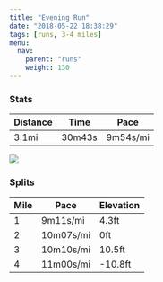 ```yaml
---
title: "Evening Run"
date: "2018-05-22 18:38:29"
tags: [runs, 3-4 miles]
menu:
  nav:
    parent: "runs"
    weight: 130
---
```


### Stats

| Distance | Time | Pace |
|----------|------|------|
|3.1mi|30m43s|9m54s/mi|

<img src='https://maps.googleapis.com/maps/api/staticmap?maptype=roadmap&path=enc:ewjeIdnyLvEwD_AcAzEhF~ArHa@lFsBt@zJxEfI|O~GjVfGbe@k@uAx@jj@kArKfAwg@u@eNl@dBwHug@sFkSyIyOqE_A_EiFuEkP?mFmBwDp@vC}AbA&key=AIzaSyC1MId7bFpkLXNAaYhBSTb8jLyiSqzbDtM&size=800x800&markers=color:yellow|label:S|53.47203,-2.26547&markers=color:green|label:F|53.47248999999998,-2.2643700000000004'>

### Splits

| Mile | Pace | Elevation |
|------|------|-----------|
|1|9m11s/mi|4.3ft|
|2|10m07s/mi|0ft|
|3|10m10s/mi|10.5ft|
|4|11m00s/mi|-10.8ft|
